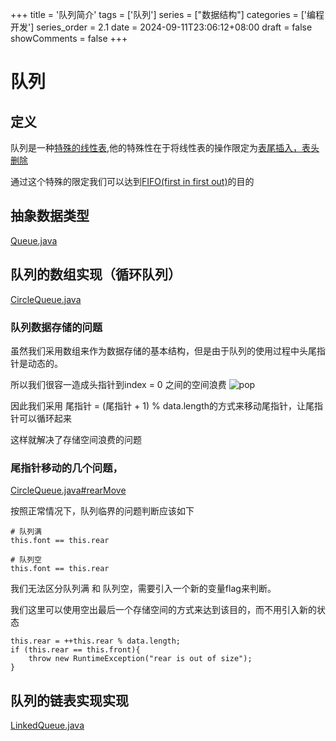 +++
title = '队列简介'
tags = ['队列']
series = ["数据结构"]
categories = ['编程开发']
series_order = 2.1
date = 2024-09-11T23:06:12+08:00
draft = false
showComments = false
+++
# 队列
## 定义
队列是一种[特殊的线性表](),他的特殊性在于将线性表的操作限定为[表尾插入，表头删除]()

通过这个特殊的限定我们可以达到[FIFO(first in first out)]()的目的


## 抽象数据类型
[Queue.java](https://github.com/togally/bookLearning/blob/master/src/main/java/com/togally/structure/queue/Queue.java)

## 队列的数组实现（循环队列）
[CircleQueue.java](https://github.com/togally/bookLearning/blob/master/src/main/java/com/togally/structure/queue/CircleQueue.java)

### 队列数据存储的问题
虽然我们采用数组来作为数据存储的基本结构，但是由于队列的使用过程中头尾指针是动态的。

所以我们很容一造成头指针到index = 0 之间的空间浪费
![pop](structure/circleQueue_01.png)

因此我们采用 尾指针 = (尾指针 + 1) % data.length的方式来移动尾指针，让尾指针可以循环起来

这样就解决了存储空间浪费的问题

### 尾指针移动的几个问题，
[CircleQueue.java#rearMove](https://github.com/togally/bookLearning/blob/master/src/main/java/com/togally/structure/queue/CircleQueue.java)

按照正常情况下，队列临界的问题判断应该如下
```
# 队列满
this.font == this.rear

# 队列空
this.font == this.rear
```
我们无法区分队列满 和 队列空，需要引入一个新的变量flag来判断。

我们这里可以使用空出最后一个存储空间的方式来达到该目的，而不用引入新的状态
```
this.rear = ++this.rear % data.length;
if (this.rear == this.front){
    throw new RuntimeException("rear is out of size");
}
```

## 队列的链表实现实现
[LinkedQueue.java](https://github.com/togally/bookLearning/blob/master/src/main/java/com/togally/structure/queue/LinkedQueue.java)